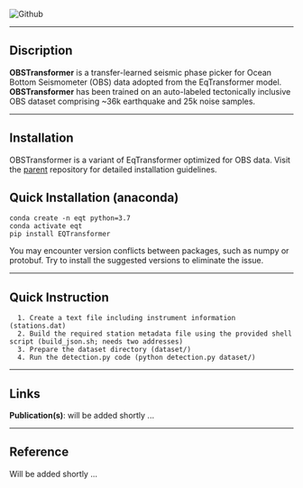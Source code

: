 
![Github](https://github.com/alirezaniki/OBSTransformer/assets/24492517/00487ff3-4f84-48d2-ac0e-595f38621839)

---
Discription
--

**OBSTransformer** is a transfer-learned seismic phase picker for Ocean Bottom Seismometer (OBS) data adopted from the EqTransformer model. 
**OBSTransformer** has been trained on an auto-labeled tectonically inclusive OBS dataset comprising ~36k earthquake and 25k noise samples.

---
Installation
--

OBSTransformer is a variant of EqTransformer optimized for OBS data. Visit the [parent](https://github.com/smousavi05/EQTransformer) repository for detailed installation guidelines.

**Quick Installation (anaconda)**
--

```
conda create -n eqt python=3.7
conda activate eqt
pip install EQTransformer
```
You may encounter version conflicts between packages, such as numpy or protobuf. Try to install the suggested versions to eliminate the issue.

---
Quick Instruction
--

```
  1. Create a text file including instrument information (stations.dat)
  2. Build the required station metadata file using the provided shell script (build_json.sh; needs two addresses)
  3. Prepare the dataset directory (dataset/)
  4. Run the detection.py code (python detection.py dataset/)
```

---
Links
--

**Publication(s)**: will be added shortly ...

---
Reference
--

Will be added shortly ...
